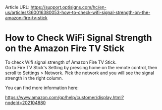 Article URL: https://support.optisigns.com/hc/en-us/articles/360016380053-how-to-check-wifi-signal-strength-on-the-amazon-fire-tv-stick

# How to Check WiFi Signal Strength on the Amazon Fire TV Stick

To check Wifi signal strength of Amazon Fire TV Stick.  
Go to Fire TV Stick's Setting by pressing home on the remote control, then
scroll to Settings > Network. Pick the network and you will see the signal
strength in the right column.

You can find more information here:

<https://www.amazon.com/gp/help/customer/display.html?nodeId=202104880>

